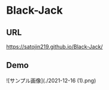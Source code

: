 # Black-Jack

## URL
https://satojin219.github.io/Black-Jack/

## Demo
![サンプル画像](./2021-12-16 (1).png)

